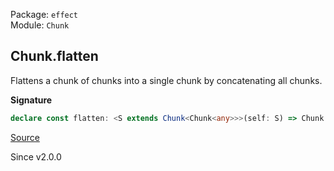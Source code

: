 Package: `effect`<br />
Module: `Chunk`<br />

## Chunk.flatten

Flattens a chunk of chunks into a single chunk by concatenating all chunks.

**Signature**

```ts
declare const flatten: <S extends Chunk<Chunk<any>>>(self: S) => Chunk.Flatten<S>
```

[Source](https://github.com/Effect-TS/effect/tree/main/packages/effect/src/Chunk.ts#L769)

Since v2.0.0